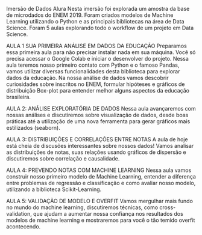 Imersão de Dados Alura
Nesta imersão foi explorada um amostra da base de microdados do ENEM 2019. Foram criados modelos de Machine Learning utilizando o Python e as principais bibliotecas na área de Data Science. Foram 5 aulas explorando todo o workflow de um projeto em Data Science.

AULA 1 SUA PRIMEIRA ANÁLISE EM DADOS DA EDUCAÇÃO
Preparamos essa primeira aula para não precisar instalar nada em sua máquina. Você só precisa acessar o Google Colab e iniciar o desenvolver do projeto. Nessa aula teremos nosso primeiro contato com Python e o famoso Pandas, vamos utilizar diversas funcionalidades desta biblioteca para explorar dados da educação. Na nossa análise de dados vamos descobrir curiosidades sobre inscritos no ENEM, formular hipóteses e gráficos de distribuição Box-plot para entender melhor alguns aspectos da educação brasileira.

AULA 2: ANÁLISE EXPLORATÓRIA DE DADOS
Nessa aula avançaremos com nossas análises e discutiremos sobre visualização de dados, desde boas práticas até a utilização de uma nova ferramenta para gerar gráficos mais estilizados (seaborn).

AULA 3: DISTRIBUIÇÕES E CORRELAÇÕES ENTRE NOTAS
A aula de hoje está cheia de discusões interessantes sobre nossos dados! Vamos analisar as distribuições de notas, suas relações usando gráficos de dispersão e discutiremos sobre correlação e causalidade.

AULA 4: PREVENDO NOTAS COM MACHINE LEARNING
Nessa aula vamos construir nosso primeiro modelo de Machine Learning, entender a diferença entre problemas de regressão e classificação e como avaliar nosso modelo, utilizando a biblioteca Scikit-Learning.

AULA 5: VALIDAÇÃO DE MODELO E OVERFIT
Vamos mergulhar mais fundo no mundo do machine learning, discutiremos técnicas, como cross-validation, que ajudam a aumentar nossa confiança nos resultados dos modelos de machine learning e mostraremos para você o tão temido overfit acontecendo.
